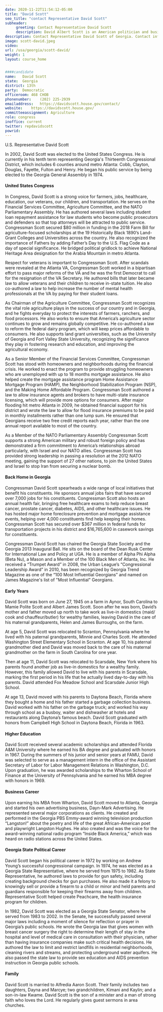```yaml
---
date: 2020-11-22T11:54:12-05:00
title: "David Scott"
seo_title: "contact Representative David Scott"
subheader:
     greeting: Contact Representative David Scott 
     description: David Albert Scott is an American politician and businessman who has served as the U.S. Representative for Georgia's 13th congressional district since 2003. Scott's district includes the southern fourth of Atlanta, as well as several of its suburbs to the south and west. He is a member of the Democratic Party.
description: Contact Representative David Scott of Georgia. Contact information for David Scott includes email address, phone number, and mailing address.
image: scott-david.jpeg
video: 
url: /usa/georgia/scott-david/
weight: 1
layout: course_home


####candidate
name:	David Scott
state:	Georgia
district: 13th
party:	Democratic
officeroom:	468 CHOB
phonenumber:	(202) 225-2939
emailaddress:	https://davidscott.house.gov/contact/
website:	https://davidscott.house.gov/
committeeassignment: Agriculture
role: congress
inoffice: current
twitter: repdavidscott
powrid: 
---
```


U.S. Representative David Scott

In 2002, David Scott was elected to the United States Congress. He is currently in his tenth term representing Georgia's Thirteenth Congressional District, which includes 6 counties around metro Atlanta: Cobb, Clayton, Douglas, Fayette, Fulton and Henry.   He began his public service by being elected to the Georgia General Assembly in 1974.

#### United States Congress
In Congress, David Scott is a strong voice for farmers, jobs, healthcare, education, our veterans, our children, and transportation. He serves on the Financial Services Committee, Agriculture Committee, and the NATO Parliamentary Assembly.  He has authored several laws including student loan repayment assistance for law students who become public prosecutors and defenders so that top attorneys will be attracted to public service.  Congressman Scott secured $80 million in funding in the 2018 Farm Bill for agriculture-focused scholarships at the 19 Historically Black 1890’s Land-Grant Colleges and Universities across the country. He also recognized the importance of Fathers by adding Father’s Day to the U.S. Flag Code as a day of special significance.  He bridged political gridlock to achieve National Heritage Area designation for the Arabia Mountain in metro Atlanta.

Respect for veterans is important to Congressman Scott. After scandals were revealed at the Atlanta VA, Congressman Scott worked in a bipartisan effort to pass major reforms of the VA and he was the first Democrat to call for the resignation of the VA Secretary. He authored bills that later became law to allow veterans and their children to receive in-state tuition. He also co-authored a law to help increase the number of mental health professionals at the VA by paying for their student loans.

As Chairman of the Agriculture Committee, Congressman Scott recognizes the vital role agriculture plays in the success of our country and in Georgia, and he fights everyday to protect the interests of farmers, ranchers, and food processors.  He also works to ensure that America’s agriculture sector continues to grow and remains globally competitive. He co-authored a law to reform the federal dairy program, which will keep prices affordable to consumers. He also supports land grant universities, such as the University of Georgia and Fort Valley State University, recognizing the significance they play in fostering research and education, and improving the agricultural economy. 

As a Senior Member of the Financial Services Committee, Congressman Scott has stood with homeowners and neighborhoods during the financial crisis.  He worked to enact the program to provide struggling homeowners who are unemployed with up to 18 months mortgage assistance.  He also helped create the mortgage assistance program Home Assistance Mortgage Program (HAMP), the Neighborhood Stabilization Program (NSP), and the Making Home Affordable Program.  Congressman Scott authored a law to allow insurance agents and brokers to have multi-state insurance licensing, which will provide more options for consumers. After major flooding hit metro Atlanta in 2009, he obtained financial support for his district and wrote the law to allow for flood insurance premiums to be paid in monthly installments rather than one lump sum.  He ensured that Georgians receive two free credit reports each year, rather than the one annual report available to most of the country. 

As a Member of the NATO Parliamentary Assembly Congressman Scott supports a strong American military and robust foreign policy and has demonstrated a firm commitment to America’s relationships abroad particularly, with Israel and our NATO allies.  Congressman Scott has provided strong leadership in passing a resolution at the 2012 NATO meeting, gaining the support of 27 other nations, to join the United States and Israel to stop Iran from securing a nuclear bomb.

#### Back Home in Georgia
Congressman David Scott spearheads a wide range of local initiatives that benefit his constituents.  He sponsors annual jobs fairs that have secured over 7,000 jobs for his constituents.  Congressman Scott also hosts an annual health fair, bringing free healthcare exams to help reduce breast cancer, prostate cancer, diabetes, AIDS, and other healthcare issues.  He has hosted major home foreclosure prevention and mortgage assistance events, helping over 4,000 constituents find help keeping their homes. Congressman Scott has secured over $367 million in federal funds for transportation projects in his district and $16,765,600 in casework savings for constituents. 

Congressman David Scott has chaired the Georgia State Society and the Georgia 2013 Inaugural Ball. He sits on the board of the Dean Rusk Center for International Law and Policy at UGA. He is a member of Alpha Phi Alpha (Beta Nu), a Mason and a Member of the 100 Black Men of Atlanta, Inc. He received a “Trumpet Award” in 2008, the Urban League’s “Congressional Leadership Award” in 2010, has been recognized by Georgia Trend Magazine as one of the “100 Most Influential Georgians” and named on James Magazine's list of "Most Influential" Georgians.

#### Early Years
David Scott was born on June 27, 1945 on a farm in Aynor, South Carolina to Mamie Polite Scott and Albert James Scott.  Soon after he was born, David’s mother and father moved up north to take work as live-in domestics (maid/ cook and chauffeur/butler) for wealthy families, leaving David in the care of his maternal grandparents, Helen and James Burroughs, on the farm.

At age 5, David Scott was relocated to Scranton, Pennsylvania where he lived with his paternal grandparents, Minnie and Charles Scott.  He attended Washington Street Elementary School in Scranton.  At age 10, his paternal grandmother died and David was moved back to the care of his maternal grandmother on the farm in South Carolina for one year.

Then at age 11, David Scott was relocated to Scarsdale, New York where his parents found another job as live-in domestics for a wealthy family.  However, this family allowed David to live with his parents in Scarsdale, marking the first period in his life that he actually lived day-to-day with his parents. David attended Fox Meadow School and Scarsdale Junior High School.

At age 13, David moved with his parents to Daytona Beach, Florida where they bought a home and his father started a garbage collection business.  David worked with his father on the garbage truck; and worked his way through school as a busboy, waiter and dishwasher at hotels and restaurants along Daytona’s famous beach. David Scott graduated with honors from Campbell High School in Daytona Beach, Florida in 1963.

#### Higher Education
David Scott received several academic scholarships and attended Florida A&M University where he earned his BA degree and graduated with honors in 1967. During the summers of his junior and senior years at FAMU, David was selected to serve as a management intern in the office of the Assistant Secretary of Labor for Labor Management Relations in Washington, D.C.  Upon graduation, he was awarded scholarships to the Wharton School of Finance at the University of Pennsylvania and he earned his MBA degree with honors in 1969.

#### Business Career
Upon earning his MBA from Wharton, David Scott moved to Atlanta, Georgia and started his own advertising business, Dayn-Mark Advertising.  He represented several major corporations as clients. He created and performed in the Georgia PBS Emmy-award winning television production “Langston!” about the poetry and life of the great African-American poet and playwright Langston Hughes.  He also created and was the voice for the award-winning national radio program “Inside Black America,” which was heard on radio stations across the United States.

#### Georgia State Political Career
David Scott began his political career in 1972 by working on Andrew Young’s successful congressional campaign.  In 1974, he was elected as a Georgia State Representative, where he served from 1975 to 1982. As State Representative, he authored laws to provide for gun safety, including creating background checks for gun purchases.  He also made it a felony to knowingly sell or provide a firearm to a child or minor and held parents and guardians responsible for keeping their firearms away from children.  Representative Scott helped create Peachcare, the health insurance program for children.

In 1982, David Scott was elected as a Georgia State Senator, where he served from 1983 to 2002.  In the Senate, he successfully passed several major laws including a moment of silence for reflection or prayer in Georgia’s public schools.  He wrote the Georgia law that gives women with breast cancer surgery the right to determine their length of stay in the hospital and level of medical care in consultation with their physician, rather than having insurance companies make such critical health decisions.  He authored the law to limit and restrict landfills in residential neighborhoods, cleaning rivers and streams, and protecting underground water aquifers.  He also passed the state law to provide sex education and AIDS prevention instruction in Georgia public schools.

#### Family
David Scott is married to Alfredia Aaron Scott.  Their family includes two daughters, Dayna and Marcye; two grandchildren, Kimani and Kaylin; and a son-in-law Kwame. David Scott is the son of a minister and a man of strong faith who loves the Lord.  He regularly gives guest sermons in area churches.
